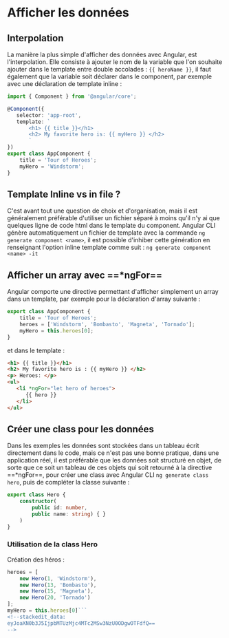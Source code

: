 # Afficher les données
## Interpolation
La manière la plus simple d'afficher des données avec Angular, est l'interpolation. Elle consiste à ajouter le nom de la variable que l'on souhaite ajouter dans le template entre double accolades : ```{{ heroName }}```, il faut également que la variable soit déclarer dans le component, par exemple avec une déclaration de template inline :
```ts
import { Component } from '@angular/core';

@Component({
   selector: 'app-root',
   template: `
	   <h1> {{ title }}</h1>
	   <h2> My favorite hero is: {{ myHero }} </h2>
	   `
})
export class AppComponent {
    title = 'Tour of Heroes';
    myHero = 'Windstorm';
}
```

## Template Inline vs in file ?

C'est avant tout une question de choix et d'organisation, mais il est généralement préférable d'utiliser un fichier séparé à moins qu'il n'y ai que quelques ligne de code html dans le template du component. Angular CLI génère automatiquement un fichier de template avec la commande ```ng generate component <name>```, il est possible d'inhiber cette génération en renseignant l'option inline template comme suit : ```ng generate component <name> -it```


## Afficher un array avec ==*ngFor==
Angular comporte une directive permettant d'afficher simplement un array dans un template, par exemple pour la déclaration d'array suivante :
```ts
export class AppComponent {
    title = 'Tour of Heroes';
    heroes = ['Windstorm', 'Bombasto', 'Magneta', 'Tornado'];
    myHero = this.heroes[0];
}
```
et dans le template :
```html
<h1> {{ title }}</h1>
<h2> My favorite hero is : {{ myHero }} </h2>
<p> Heroes: </p>
<ul>
   <li *ngFor="let hero of heroes">
      {{ hero }}
   </li>
</ul>
```

## Créer une class pour les données
Dans les exemples les données sont stockées dans un tableau écrit directement dans le code, mais ce n'est pas une bonne pratique, dans une application réel, il est préférable que les données soit structuré en objet, de sorte que ce soit un tableau de ces objets qui soit retourné à la directive ==*ngFor==, pour créer une class avec Angular CLI ```ng generate class hero```, puis de compléter la classe suivante :
```ts
export class Hero {
    constructor(
        public id: number,
        public name: string) { }
    )
}
```
### Utilisation de la class Hero
Création des héros :
```ts
heroes = [
    new Hero(1, 'Windstorm'),
    new Hero(13, 'Bombasto'),
    new Hero(15, 'Magneta'),
    new Hero(20, 'Tornado')
];
myHero = this.heroes[0]```
<!--stackedit_data:
eyJoaXN0b3J5IjpbMTUzMjc4MTc2MSw3NzU0ODgwOTFdfQ==
-->